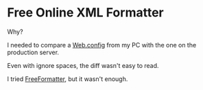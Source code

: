# Free Online XML Formatter

Why?

I needed to compare a [Web.config](http://en.wikipedia.org/wiki/Web.config) from
my PC with the one on the production server.

Even with ignore spaces, the diff wasn't easy to read.

I tried [FreeFormatter](http://www.freeformatter.com/xml-formatter.html), but it
wasn't enough.
